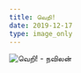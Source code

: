 ```yaml
---
title: வெறி! 
date: 2019-12-17
type: image_only
---
```

![வெறி! - நவிலன்](/$relToAbs("hatred.jpg")$)
